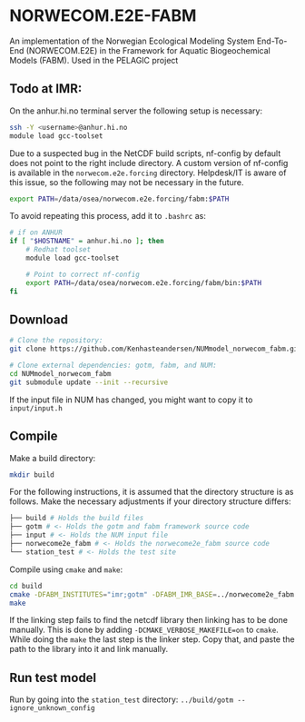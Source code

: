# NORWECOM.E2E-FABM

An implementation of the Norwegian Ecological Modeling System End-To-End (NORWECOM.E2E) in the Framework for Aquatic Biogeochemical Models (FABM). Used in the PELAGIC project

## Todo at IMR:
On the anhur.hi.no terminal server the following setup is necessary:

```bash
ssh -Y <username>@anhur.hi.no
module load gcc-toolset
```

Due to a suspected bug in the NetCDF build scripts, nf-config by default does not point to the right include directory. A custom version of nf-config is available in the `norwecom.e2e.forcing` directory. Helpdesk/IT is aware of this issue, so the following may not be necessary in the future.

```bash
export PATH=/data/osea/norwecom.e2e.forcing/fabm:$PATH
```

To avoid repeating this process,  add it to `.bashrc` as:
```bash
# if on ANHUR
if [ "$HOSTNAME" = anhur.hi.no ]; then
    # Redhat toolset
    module load gcc-toolset

    # Point to correct nf-config
    export PATH=/data/osea/norwecom.e2e.forcing/fabm/bin:$PATH
fi
```

## Download 

```bash
# Clone the repository:
git clone https://github.com/Kenhasteandersen/NUMmodel_norwecom_fabm.git

# Clone external dependencies: gotm, fabm, and NUM:
cd NUMmodel_norwecom_fabm
git submodule update --init --recursive
```

If the input file in NUM has changed, you might want to copy it to `input/input.h`

## Compile

Make a build directory:
```bash
mkdir build
```

For the following instructions, it is assumed that the directory structure is as follows. Make the necessary adjustments if your directory structure differs:

```bash
├── build # Holds the build files
├── gotm # <- Holds the gotm and fabm framework source code
├── input # <- Holds the NUM input file
├── norwecome2e_fabm # <- Holds the norwecome2e_fabm source code
└── station_test # <- Holds the test site
```

Compile using `cmake` and `make`:

```bash
cd build
cmake -DFABM_INSTITUTES="imr;gotm" -DFABM_IMR_BASE=../norwecome2e_fabm ../gotm
make
```

If the linking step fails to find the netcdf library then linking has to be done manually.
This is done by adding `-DCMAKE_VERBOSE_MAKEFILE=on` to `cmake`. While doing the `make` the last step is the linker step. Copy that, and paste the path to the library into it and link manually.


## Run test model

Run by going into the `station_test` directory:
`../build/gotm --ignore_unknown_config`